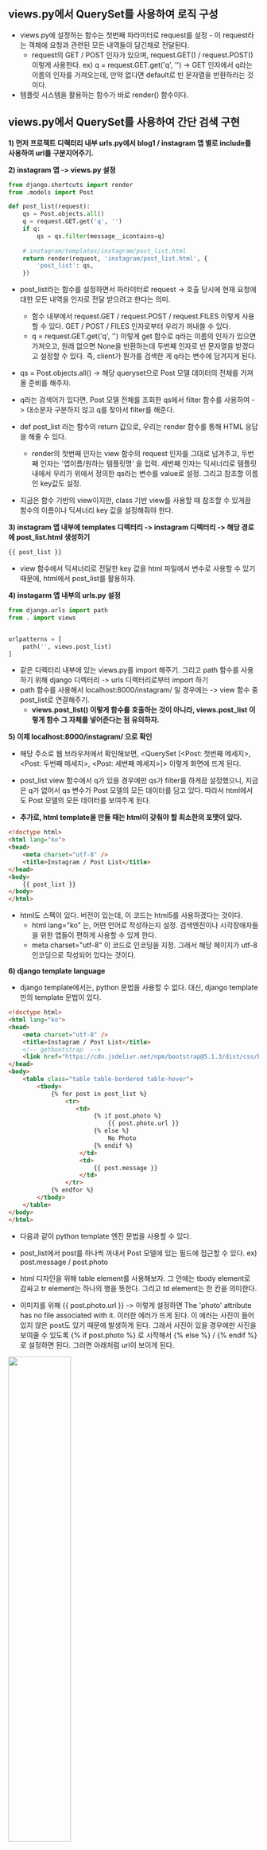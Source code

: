 ## views.py에서 QuerySet를 사용하여 로직 구성 
- views.py에 설정하는 함수는 첫번째 파라미터로 request를 설정 - 이 request라는 객체에 요청과 관련된 모든 내역들이 담긴채로 전달된다.
  - request의 GET / POST 인자가 있으며, request.GET() / request.POST() 이렇게 사용한다. ex) q = request.GET.get('q', '') -> GET 인자에서 q라는 이름의 인자를 가져오는데, 만약 없다면 default로 빈 문자열을 반환하라는 것이다.
- 템플릿 시스템을 활용하는 함수가 바로 render() 함수이다.


## views.py에서 QuerySet를 사용하여 간단 검색 구현
**1) 먼저 프로젝트 디렉터리 내부 urls.py에서 blog1 / instagram 앱 별로 include를 사용하여 url를 구분지어주기.**


**2) instagram 앱 -> views.py 설정**
```python
from django.shortcuts import render
from .models import Post

def post_list(request):
    qs = Post.objects.all()
    q = request.GET.get('q', '')
    if q:
        qs = qs.filter(message__icontains=q)
    
    # instagram/templates/instagram/post_list.html
    return render(request, 'instagram/post_list.html', {
        'post_list': qs,
    })    
```


- post_list라는 함수를 설정하면서 파라미터로 request -> 호출 당시에 현재 요청에 대한 모든 내역을 인자로 전달 받으려고 한다는 의미.
  - 함수 내부에서 request.GET / request.POST / request.FILES  이렇게 사용할 수 있다. GET / POST / FILES 인자로부터 우리가 꺼내쓸 수 있다.
  - q = request.GET.get('q', '') 이렇게 get 함수로 q라는 이름의 인자가 있으면 가져오고, 원래 없으면 None을 반환하는데 두번째 인자로 빈 문자열을 받겠다고 설정할 수 있다. 즉, client가 뭔가를 검색한 게 q라는 변수에 담겨지게 된다.

-  qs = Post.objects.all() -> 해당 queryset으로 Post 모델 데이터의 전체를 가져올 준비를 해주자.

- q라는 검색어가 있다면, Post 모델 전체를 조회한 qs에서 filter 함수를 사용하여 -> 대소문자 구분하지 않고 q를 찾아서 filter를 해준다.

- def post_list 라는 함수의 return 값으로, 우리는 render 함수를 통해 HTML 응답을 해줄 수 있다.
  - render의 첫번째 인자는 view 함수의 request 인자를 그대로 넘겨주고, 두번째 인자는 '앱이름/원하는 템플릿명' 을 입력. 세번째 인자는 딕셔너리로 템플릿 내에서 우리가 위에서 정의한 qs라는 변수를 value로 설정. 그리고 참조할 이름인 key값도 설정.

* 지금은 함수 기반의 view이지만, class 기반 view를 사용할 때 참조할 수 있게끔 함수의 이름이나 딕셔너리 key 값을 설정해줘야 한다.


**3) instagram 앱 내부에 templates 디렉터리 -> instagram 디렉터리 -> 해당 경로에 post_list.html 생성하기**
```python
{{ post_list }}
```

- view 함수에서 딕셔너리로 전달한 key 값을 html 파일에서 변수로 사용할 수 있기 때문에, html에서 post_list를 활용하자.


**4) instagarm 앱 내부의 urls.py 설정**
```python
from django.urls import path
from . import views


urlpatterns = [
    path('', views.post_list)
]
```

- 같은 디렉터리 내부에 있는 views.py를 import 해주기. 그리고 path 함수를 사용하기 위해 django 디렉터리 -> urls 디렉터리로부터 import 하기 
- path 함수를 사용해서 localhost:8000/instagram/ 일 경우에는 -> view 함수 중 post_list로 연결해주기.
  - **views.post_list() 이렇게 함수를 호출하는 것이 아니라, views.post_list 이렇게 함수 그 자체를 넣어준다는 점 유의하자.**


**5) 이제 localhost:8000/instagram/ 으로 확인**
- 해당 주소로 웹 브라우저에서 확인해보면, <QuerySet [<Post: 첫번째 메세지>, <Post: 두번째 메세지>, <Post: 세번째 메세지>]> 이렇게 화면에 뜨게 된다.
- post_list view 함수에서 q가 있을 경우에만 qs가 filter를 하게끔 설정했으니, 지금은 q가 없어서 qs 변수가 Post 모델의 모든 데이터를 담고 있다. 따라서 html에서도 Post 모델의 모든 데이터를 보여주게 된다.

- **추가로, html template을 만들 때는 html이 갖춰야 할 최소한의 포맷이 있다.**
```html
<!doctype html>
<html lang="ko">
<head>
    <meta charset="utf-8" />
    <title>Instagram / Post List</title>
</head>
<body>
    {{ post_list }}    
</body>
</html>
```

- html도 스펙이 있다. 버전이 있는데, <!doctype html> 이 코드는 html5를 사용하겠다는 것이다.
  - html lang="ko" 는, 어떤 언어로 작성하는지 설정. 검색엔진이나 시각장애자들을 위한 앱들이 편하게 사용할 수 있게 한다.
  - meta charset="utf-8" 이 코드로 인코딩을 지정. 그래서 해당 페이지가 utf-8 인코딩으로 작성되어 있다는 것이다.


**6) django template language**
- django template에서는, python 문법을 사용할 수 없다. 대신, django template만의 template 문법이 있다. 
```html
<!doctype html>
<html lang="ko">
<head>
    <meta charset="utf-8" />
    <title>Instagram / Post List</title>
    <!-- getbootstrap  -->
    <link href="https://cdn.jsdelivr.net/npm/bootstrap@5.1.3/dist/css/bootstrap.min.css" rel="stylesheet" integrity="sha384-1BmE4kWBq78iYhFldvKuhfTAU6auU8tT94WrHftjDbrCEXSU1oBoqyl2QvZ6jIW3" crossorigin="anonymous">
</head>
<body>
    <table class="table table-bordered table-hover">
        <tbody>
            {% for post in post_list %}
                <tr>
                   <td>
                        {% if post.photo %}
                            {{ post.photo.url }}
                        {% else %}
                            No Photo     
                        {% endif %}
                    </td>
                    <td>
                        {{ post.message }}
                    </td>
                </tr>
            {% endfor %}    
        </tbody>    
    </table>
</body>
</html>

```

- 다음과 같이 python template 엔진 문법을 사용할 수 있다.
- post_list에서 post를 하나씩 꺼내서 Post 모델에 있는 필드에 접근할 수 있다. ex) post.message / post.photo

- html 디자인을 위해 table element를 사용해보자. 그 안에는 tbody element로 감싸고 tr element는 하나의 행을 뜻한다. 그리고 td element는 한 칸을 의미한다.

- 이미지를 위해 {{ post.photo.url }} -> 이렇게 설정하면 The 'photo' attribute has no file associated with it. 이러한 에러가 뜨게 된다. 이 에러는 사진이 들어있지 않은 post도 있기 때문에 발생하게 된다. 그래서 사진이 있을 경우에만 사진을 보여줄 수 있도록 {% if post.photo %} 로 시작해서 {% else %} / {% endif %}로 설정하면 된다. 그러면 아래처럼 url이 보이게 된다.

<img src="https://user-images.githubusercontent.com/95380638/152721077-740257e2-5efc-424c-9de9-c9de27c2e307.png" width="50%" height="50%">


```html
<td>
    {% if post.photo %}
        <img src="{{ post.photo.url }}" style="width: 100px;" />
    {% else %}
        No Photo     
    {% endif %}
</td>
```

- 실제로 이미지를 보여주기 위해서는, img element를 사용하기.




**7) getBootstrap 사용해보기**
- https://getbootstrap.com/ 에 들어가서, CSS 관련 링크를 가져와서 html 파일 head element에 추가해보자. 그 상태에서 새로고침해도 스타일이 적용된 걸 볼 수 있다.
- 그리고 이제 table element에 class만 table table-bordered table-hover로 설정해줘도 스타일이 변한다.


**8) 검색 기능 구현하기**
- 실제로 구현하기 전에, 웹 브라우저에다가 localhost:8000/instagram/?q= 이렇게하고 검색하고 싶은 단어를 입력해보자. 그러면 해당 화면에서 검색한 단어가 있는 post만 보여주게 된다.
- 네이버에서도 python이라고 검색해보면, 상단 주소에 query=python 이렇게 되어있다.

- 먼저, post_list.html에서 form이라는 element를 사용하자.
```html
<body>

    <!-- 검색창 만들기 -->
    <form action="" method="GET">
        <input type="text" name="q" />
        <input type="submit" value="검색"/>
    </form>
```  

- form element의 method는 GET이 디폴트이다. form element 안에는 <input type="text" name="q" /> 이렇게 input element를 사용하고 name에 우리가 view 함수에서 설정한 q를 설정하자. 이렇게까지만 해도 입력박스가 추가된다.
  - 그리고 밑에 추가로  <input type="submit" value="검색"/> 이렇게 submit 타입을 만들어주면 -> 버튼이 만들어지고 / value는 버튼안에 글을 바꿀 수 있다.

- form element의 action attribute를 비워두게 되면, 현재 form이 있는 같은 주소를 의미하게 된다. 웹 페이지에서 주소 지정하는 부분을 비워두게 되면, 현재 웹 페이지가 있는 그 주소를 의미한다. 즉, 상대경로인 것이다.
  - **form element는 input에 입력된 값을 action에 입력된 주소에다가 method 방식으로 전달해주는 역할을 한다. 지금은 GET 방식으로 전달하게 된다.**


**9) 실제로 검색해보기**
- 이제 실제로 웹 페이지에서 단어를 검색해보면, 해당 단어가 있는 post가 보여지게 된다. 그냥 검색을 누를 때는 전체 글들이 다 나오게 된다.
- 만약, 검색하고나서 검색창에 해당 단어가 계속 뜨게끔 하고 싶다면
```python
def post_list(request):
    qs = Post.objects.all()
    q = request.GET.get('q', '')    
    if q:
        qs = qs.filter(message__icontains=q)

    # instagram/templates/instagram/post_list.html
    return render(request, 'instagram/post_list.html', {
        'post_list': qs,
        'q': q,
    })    

```

- views.py에 return으로 주는 render 함수에서 딕셔너리에 form으로 받은 q 변수를 추가해주면 된다. 그리고 html에서도

```html
<!-- 검색창 만들기 -->
    <form action="" method="GET">
        <input type="text" name="q" value="{{ q }}" />
        <input type="submit" value="검색"/>
    </form>
```

- 이렇게 검색창에 남아있을 수 있도록 value="{{ q }}" 로 설정해주면 검색해도 단어가 사라지지 않는다.

- **django template tag에서는 -> 중괄호 2개를 사용해서 어떤 값을 감싸게 되면, 해당 객체에 대한 문자열을 표현해준다.**

- **이렇게 view 모듈에서 queryset를 활용하여 검색 기능을 구현해볼 수 있다.**
